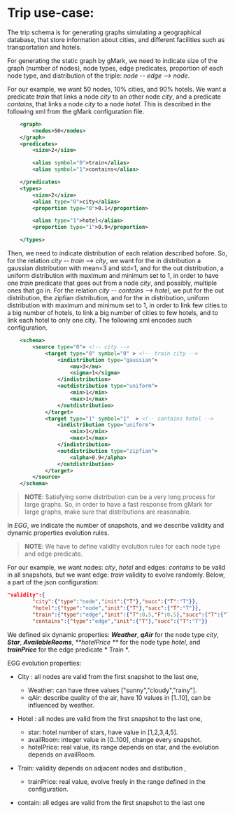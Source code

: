 # Trip use-case:

The trip schema is for generating graphs simulating a geographical database, that store information about cities, and different facilities such as transportation and hotels. 

For generating the static graph by gMark, we need to indicate size of the graph (number of nodes), node types, edge predicates, proportion of each node type, and distribution of the triple: *node -- edge --> node*.

For our example, we want 50 nodes, 10% cities, and 90% hotels. We want a predicate *train* that links a node *city* to an other node *city*, and a predicate *contains*, that links a node *city* to a node *hotel*. This is described in the following xml from the gMark configuration file.

```xml
	<graph>
		<nodes>50</nodes>
	</graph>
	<predicates>
		<size>2</size>

		<alias symbol="0">train</alias>
		<alias symbol="1">contains</alias>

	</predicates>
	<types>
		<size>2</size>
		<alias type="0">city</alias>
		<proportion type="0">0.1</proportion>

		<alias type="1">hotel</alias>
		<proportion type="1">0.9</proportion>

	</types>
```

Then, we need to indicate distribution of each relation described bofore. So, for the relation *city -- train --> city*, we want for the in distribution a gaussian distribution with mean=3 and std=1, and for the out distribution, a uniform distribution with maximum and minimum set to 1, in order to have one *train* predicate that goes out from a node *city*, and possibly, multiple ones that go in. For the relation *city -- contains --> hotel*, we put for the out distribution, the zipfian distribution, and for the in distribution, uniform distribution with maximum and minimum set to 1, in order to link few cities to a big number of hotels, to link a big number of cities to few hotels, and to link each hotel to only one city. The following xml encodes such configuration.

```xml
	<schema>
		<source type="0"> <!-- city -->
			<target type="0" symbol="0" > <!-- train city -->
				<indistribution type="gaussian">
					<mu>3</mu>
					<sigma>1</sigma>
				</indistribution>	
				<outdistribution type="uniform">
					<min>1</min>
					<max>1</max>
				</outdistribution>
			</target>
			<target type="1" symbol="1"  > <!-- contains hotel -->
				<indistribution type="uniform">
					<min>1</min>
					<max>1</max>
				</indistribution>
				<outdistribution type="zipfian">
					<alpha>0.9</alpha>
				</outdistribution>
			</target>
		</source>
	</schema>
```

> **NOTE**: Satisfying some distribution can be a very long process for large graphs. So, in order to have a fast response from gMark for large graphs, make sure that distributions are reasonable.

In *EGG*, we indicate the number of snapshots, and we describe validity and dynamic properties evolution rules. 

> **NOTE**: We have to define validity evolution rules for each node type and edge predicate.

For our example, we want nodes: *city*, *hotel* and edges: *contains*  to be valid in all snapshots, but we want edge: *train* validity  to evolve randomly. Below, a part of the json configuration: 

```json
"validity":{
		"city":{"type":"node","init":{"T"},"succ":{"T":"T"}},
		"hotel":{"type":"node","init":{"T"},"succ":{"T":"T"}},
		"train":{"type":"edge","init":{"T":0.5,"F":0.5},"succ":{"T":{"T":0.5,"F":0.5},"F":{"T":0.5,"F":0.5}}},
		"contains":{"type":"edge","init":{"T"},"succ":{"T":"T"}}
```

We defined six dynamic properties: _**Weather**_, _**qAir**_ for the node type *city*, _**Star**_, _**AvailableRooms**_, _**hotelPrice **_ for the node type *hotel*, and _**trainPrice**_ for the edge predicate * Train *.



EGG evolution properties:

* City : all nodes are valid from the first snapshot to the last one,
    * Weather: can have three values ["sunny","cloudy","rainy"].
    * qAir: describe quality of the air, have 10 values in [1..10], can be influenced by weather.

* Hotel : all nodes are valid from the first snapshot to the last one,
    * star: hotel number of stars, have value in [1,2,3,4,5].
    * availRoom: integer value in [0..100], change every snapshot.
    * hotelPrice: real value, its range depends on star, and the evolution depends on availRoom.

* Train: validity depends on adjacent nodes and distibution ,
    * trainPrice: real value, evolve freely in the range defined in the configuration. 

* contain: all edges are valid from the first snapshot to the last one

